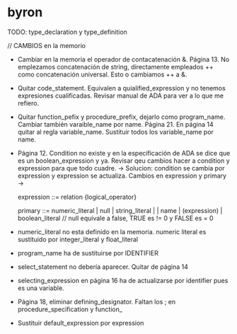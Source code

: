 byron
=====
TODO: type_declaration y type_definition


// CAMBIOS en la memorio

- Cambiar en la memoria el operador de contacatenación &. Página 13. No emplezamos concatenación de string, directamente empleados ++ como concatenación universal. Esto o cambiamos ++ a &.

- Quitar code_statement. Equivalen a quialified_expression y no tenemos expresiones cualificadas. Revisar manual de ADA para ver a lo que me refiero.

- Quitar function_pefix y procedure_prefix, dejarlo como program_name. Cambiar también varaible_name por name. Página 21. En página 14 quitar al regla variable_name. Sustituir todos los variable_name por name.

- Página 12. Condition no existe y en la especificación de ADA se dice que es un boolean_expression y ya. Revisar qeu cambios hacer a condition y expression para que todo cuadre. -> Solucion: condition se cambia por expression y expression se actualiza. Cambios en expression y primary ->

	expression ::= 
		relation {logical_operator}

	primary ::= 
		numeric_literal | null | string_literal |
		| name | (expression) | boolean_literal  // null equivale a false, TRUE es != 0 y FALSE es = 0


- numeric_literal no esta definido en la memoria. numeric literal es sustituido por integer_literal y float_literal

- program_name ha de sustituirse por IDENTIFIER

- select_statement no debería aparecer. Quitar de página 14

- selecting_expression en página 16 ha de actualizarse por identifier pues es una variable.

- Página 18, eliminar defining_designator. Faltan los ; en procedure_specification y function_

- Sustituir default_expression por expression

